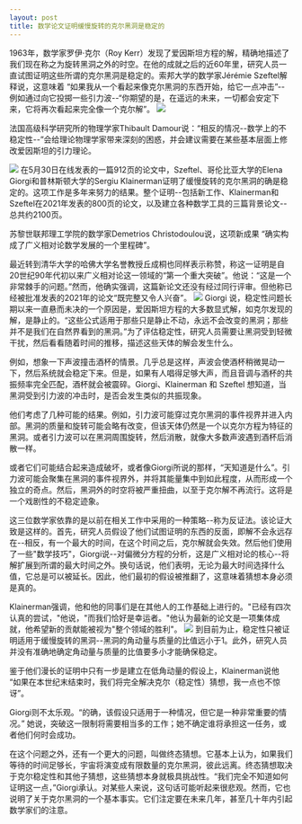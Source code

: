 ```yaml
---
layout: post
title: 数学论文证明缓慢旋转的克尔黑洞是稳定的
---
```


1963年，数学家罗伊·克尔（Roy Kerr）发现了爱因斯坦方程的解，精确地描述了我们现在称之为旋转黑洞之外的时空。在他的成就之后的近60年里，研究人员一直试图证明这些所谓的克尔黑洞是稳定的。索邦大学的数学家Jérémie Szeftel解释说，这意味着 “如果我从一个看起来像克尔黑洞的东西开始，给它一点冲击”--例如通过向它投掷一些引力波--“你期望的是，在遥远的未来，一切都会安定下来，它将再次看起来完全像一个克尔解”。
![](https://pic.imgdb.cn/item/62f3c23c16f2c2beb182d3a1.jpg)

法国高级科学研究所的物理学家Thibault Damour说：“相反的情况--数学上的不稳定性--”会给理论物理学家带来深刻的困惑，并会建议需要在某些基本层面上修改爱因斯坦的引力理论。

![](https://pic.imgdb.cn/item/62f3c23c16f2c2beb182d353.jpg)
在5月30日在线发表的一篇912页的论文中，Szeftel、哥伦比亚大学的Elena Giorgi和普林斯顿大学的Sergiu Klainerman证明了缓慢旋转的克尔黑洞的确是稳定的。这项工作是多年来努力的结果。整个证明--包括新工作、Klainerman和Szeftel在2021年发表的800页的论文，以及建立各种数学工具的三篇背景论文--总共约2100页。

苏黎世联邦理工学院的数学家Demetrios Christodoulou说，这项新成果 “确实构成了广义相对论数学发展的一个里程碑”。

最近转到清华大学的哈佛大学名誉教授丘成桐也同样表示称赞，称这一证明是自20世纪90年代初以来广义相对论这一领域的“第一个重大突破”。他说：“这是一个非常棘手的问题。”然而，他确实强调，这篇新论文还没有经过同行评审。但他称已经被批准发表的2021年的论文“既完整又令人兴奋”。
![](https://pic.imgdb.cn/item/62f3c23c16f2c2beb182d3a1.jpg)
Giorgi 说，稳定性问题长期以来一直悬而未决的一个原因是，爱因斯坦方程的大多数显式解，如克尔发现的解，是静止的。“这些公式适用于那些只是静止不动，永远不会改变的黑洞；那些并不是我们在自然界看到的黑洞。”为了评估稳定性，研究人员需要让黑洞受到轻微干扰，然后看看随着时间的推移，描述这些天体的解会发生什么。

例如，想象一下声波撞击酒杯的情景。几乎总是这样，声波会使酒杯稍微晃动一下，然后系统就会稳定下来。但是，如果有人唱得足够大声，而且音调与酒杯的共振频率完全匹配，酒杯就会被震碎。Giorgi、Klainerman 和 Szeftel 想知道，当黑洞受到引力波的冲击时，是否会发生类似的共振现象。

他们考虑了几种可能的结果。例如，引力波可能穿过克尔黑洞的事件视界并进入内部。黑洞的质量和旋转可能会略有改变，但该天体仍然是一个以克尔方程为特征的黑洞。或者引力波可以在黑洞周围旋转，然后消散，就像大多数声波遇到酒杯后消散一样。

或者它们可能结合起来造成破坏，或者像Giorgi所说的那样，“天知道是什么”。引力波可能会聚集在黑洞的事件视界外，并将其能量集中到如此程度，从而形成一个独立的奇点。然后，黑洞外的时空将被严重扭曲，以至于克尔解不再流行。这将是一个戏剧性的不稳定迹象。

这三位数学家依靠的是以前在相关工作中采用的一种策略--称为反证法。该论证大致是这样的。首先，研究人员假设了他们试图证明的东西的反面，即解不会永远存在--相反，有一个最大的时间，在这个时间之后，克尔解就会失效。然后他们使用了一些"数学技巧"，Giorgi说--对偏微分方程的分析，这是广义相对论的核心--将解扩展到所谓的最大时间之外。换句话说，他们表明，无论为最大时间选择什么值，它总是可以被延长。因此，他们最初的假设被推翻了，这意味着猜想本身必须是真的。

Klainerman强调，他和他的同事们是在其他人的工作基础上进行的。"已经有四次认真的尝试，"他说，"而我们恰好是幸运者。"他认为最新的论文是一项集体成就，他希望新的贡献能被视为"整个领域的胜利"。
![](https://pic.imgdb.cn/item/62f3c23c16f2c2beb182d38f.jpg)
到目前为止，稳定性只被证明适用于缓慢旋转的黑洞--黑洞的角动量与质量的比值远小于1。此外，研究人员并没有准确地确定角动量与质量的比值要多小才能确保稳定。

鉴于他们漫长的证明中只有一步是建立在低角动量的假设上，Klainerman说他 “如果在本世纪末结束时，我们将完全解决克尔（稳定性）猜想，我一点也不惊讶”。

Giorgi则不太乐观。“的确，该假设只适用于一种情况，但它是一种非常重要的情况。” 她说，突破这一限制将需要相当多的工作；她不确定谁将承担这一任务，或者他们何时会成功。

在这个问题之外，还有一个更大的问题，叫做终态猜想。它基本上认为，如果我们等待的时间足够长，宇宙将演变成有限数量的克尔黑洞，彼此远离。终态猜想取决于克尔稳定性和其他子猜想，这些猜想本身就极具挑战性。“我们完全不知道如何证明这一点，”Giorgi承认。对某些人来说，这句话可能听起来很悲观。然而，它也说明了关于克尔黑洞的一个基本事实。它们注定要在未来几年，甚至几十年内引起数学家们的注意。


